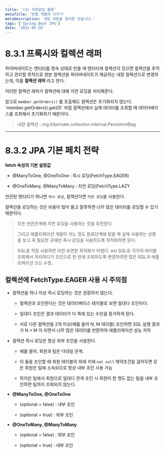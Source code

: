 ```yaml
---
title: '(3) 지연로딩 활용'
metaTitle: '만렙 개발자 키우기'
metaDescription: '8장 내용을 정리한 곳입니다.'
tags: ['Spring Boot JPA']
date: '2021-05-28'
---
```


# 8.3.1 프록시와 컬렉션 래퍼

하이버네이트는 엔티티를 영속 상태로 만들 때 엔티티에 컬렉션이 있으면
컬렉션을 추적하고 관리할 목적으로 원본 컬렉션을 하이버네이트가 제공하는 내장 컬렉션으로 변경하는데,
이를 **컬렉션 래퍼** 라고 한다.

이러한 컬렉션 래퍼가 컬렉션에 대해 지연 로딩을 처리해준다.

참고로 `member.getOrders()` 를 호출해도 컬렉션은 초기화되지 않는다. <br/>
`member.getOrders().get(0)' 처럼 컬렉션에서 실제 데이터를 조회할 때 데이터베이스를 조회해서 초기화하기 때문이다.

> 내장 컬렉션 : org.hibernate.collection.internal.PersistentBag

<hr/>

# 8.3.2 JPA 기본 페치 전략

**fetch 속성의 기본 설정값**

- @ManyToOne, @OneToOne	: 즉시 로딩(FetchType.EAGER)


- @OneToMany, @ManyToMany	: 지연 로딩(FetchType.LAZY

연관된 엔티티가 하나면 `즉시 로딩`, 컬렉션이면 `지연 로딩`을 사용한다.

컬렉션을 로딩하는 것은 비용이 많이 들고 잘못하면 너무 많은 데이터를 로딩할 수 있기 때문이다.

> 모든 연관관계에 지연 로딩을 사용하는 것을 추천한다.
>
> 그리고 애플리케이션 개발이 어느 정도 완료단계에 왔을 때 실제 사용하는 상황을 보고 꼭 필요한 곳에만 즉시 로딩을 사용하도록 최적화하면 된다.
>
> SQL을 직접 사용하면 이런 유연한 최적화가 어렵다. ex) SQL로 각각의 테이블 조회해서 처리하다가 조인으로 한 번에 조회하도록 변경하려면 많은 SQL과 애플리케이션 코드 수정..

## 컬렉션에 FetchType.EAGER 사용 시 주의점

- 컬렉션을 하나 이상 즉시 로딩하는 것은 권장하지 않는다.

  - 컬렉션과 조인한다는 것은 데이터베이스 테이블로 보면 일대다 조인이다.

  - 일대다 조인은 결과 데이터가 다 쪽에 있는 수만큼 증가하게 된다.

  - 서로 다른 컬렉션을 2개 이상(예를 들어 N, M 테이블) 조인하면 SQL 실행 결과가 N * M 이 되면서 너무 많은 데이터를 반환하여 애플리케이션 성능 저하


- 컬렉션 즉시 로딩은 항상 외부 조인을 사용한다.

  - 예를 들어, 회원과 팀은 다대일 관계.

  - 이 둘을 조인할 때 회원 테이블의 외래 키에 `not null` 제약조건을 걸어두면 모든 회원은 팀에 소속되므로 항상 내부 조인 사용 가능

  - 하지만 팀에서 회원으로 일대다 관계 조인 시 회원이 한 명도 없는 팀을 내부 조인하면 팀까지 조회되지 않는다.


- **@ManyToOne, @OneToOne**

  - (optional = false) : 내부 조인

  - (optional = true) : 외부 조인


- **@OneToMany, @ManyToMany**

  - (optional = false) : 외부 조인

  - (optional = true) : 내부 조인

